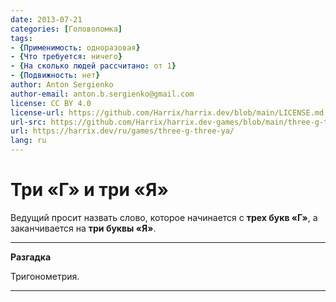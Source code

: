 ```yaml
---
date: 2013-07-21
categories: [Головоломка]
tags:
- {Применимость: одноразовая}
- {Что требуется: ничего}
- {На сколько людей рассчитано: от 1}
- {Подвижность: нет}
author: Anton Sergienko
author-email: anton.b.sergienko@gmail.com
license: CC BY 4.0
license-url: https://github.com/Harrix/harrix.dev/blob/main/LICENSE.md
url-src: https://github.com/Harrix/harrix.dev-games/blob/main/three-g-three-ya/three-g-three-ya.md
url: https://harrix.dev/ru/games/three-g-three-ya/
lang: ru
---
```


# Три «Г» и три «Я»

Ведущий просит назвать слово, которое начинается с **трех букв «Г»**, а заканчивается на **три буквы «Я»**.

---

**Разгадка** <!-- !details -->

Тригонометрия.

---
